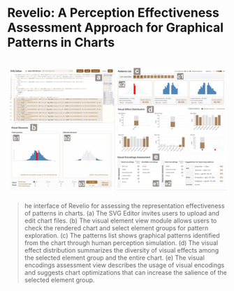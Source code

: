 # Revelio: A Perception Effectiveness Assessment Approach for Graphical Patterns in Charts
# ![teaser](public/teaser.jpg)

> he interface of Revelio for assessing the representation effectiveness of patterns in charts. (a) The SVG Editor invites users to upload and edit chart files. (b) The visual element view module allows users to check the rendered chart and select element groups for pattern exploration. (c) The patterns list shows graphical patterns identified from the chart through human perception simulation. (d) The visual effect distribution summarizes the diversity of visual effects among the selected element group and the entire chart. (e) The visual encodings assessment view describes the usage of visual encodings and suggests chart optimizations that can increase the salience of the selected element group.

